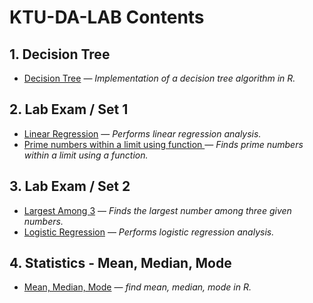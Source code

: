 # KTU-DA-LAB Contents

## 1. **Decision Tree**
- [Decision Tree](./Decision%20Tree/) — *Implementation of a decision tree algorithm in R.*

## 2. **Lab Exam / Set 1**
- [Linear Regression](./Lab%20Exam/Set%201/) — *Performs linear regression analysis.*
- [Prime numbers within a limit using function ](./Lab%20Exam/Set%201/prime_number.r) — *Finds prime numbers within a limit using a function.*

## 3. **Lab Exam / Set 2**
- [Largest Among 3](./Lab%20Exam/Set%202/largest_among_3.r) — *Finds the largest number among three given numbers.*
- [Logistic Regression](./Lab%20Exam/Set%202/) — *Performs logistic regression analysis.*

## 4. **Statistics - Mean, Median, Mode**
- [Mean, Median, Mode](./Statistics%20-%20Mean%2C%20Median%2C%20Mode#working-of-trimmed-mean) — *find mean, median, mode in R.*
